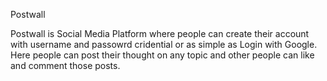 Postwall

Postwall is Social Media Platform where people can create their account with username and passowrd cridential or as simple as Login with Google. 
Here people can post their thought on any topic and other people can like and comment those posts.

